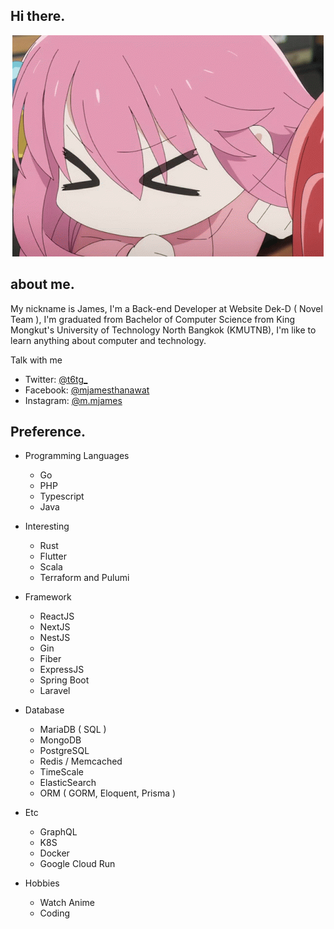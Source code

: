 ## Hi there.

<p align="center"><img src="https://raw.githubusercontent.com/t6tg/t6tg/master/bocchi-bocchi-the-rock.gif" alt="bocchi"  /></p>

## about me.
My nickname is James, I'm a Back-end Developer at Website Dek-D ( Novel Team ), I'm graduated from Bachelor of Computer Science from King Mongkut's University of Technology North Bangkok (KMUTNB), I'm like to learn anything about computer and technology.

Talk with me
- Twitter: <a href="https://twitter.com/t6tg_" alt="twitter-t6tg" target="_blank">@t6tg_</a>
- Facebook: <a href="https://fb.me/mjamesthanawat" alt="twitter-t6tg" target="_blank">@mjamesthanawat</a>
- Instagram: <a href="https://instagram.com/m.mjames" alt="twitter-t6tg" target="_blank">@m.mjames</a>

## Preference.
- Programming Languages
  - Go
  - PHP
  - Typescript
  - Java

- Interesting 
  - Rust
  - Flutter
  - Scala
  - Terraform and Pulumi

- Framework
  - ReactJS
  - NextJS
  - NestJS
  - Gin
  - Fiber
  - ExpressJS
  - Spring Boot
  - Laravel

- Database
  - MariaDB ( SQL )
  - MongoDB
  - PostgreSQL
  - Redis / Memcached
  - TimeScale
  - ElasticSearch
  - ORM ( GORM, Eloquent, Prisma )

- Etc
  - GraphQL
  - K8S
  - Docker
  - Google Cloud Run

- Hobbies
  - Watch Anime
  - Coding

